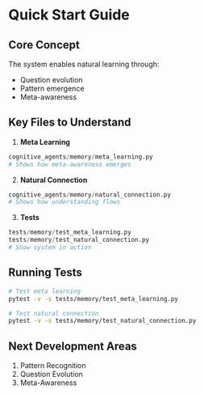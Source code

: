 # Quick Start Guide

## Core Concept
The system enables natural learning through:
- Question evolution
- Pattern emergence
- Meta-awareness

## Key Files to Understand
1. **Meta Learning**
```python
cognitive_agents/memory/meta_learning.py
# Shows how meta-awareness emerges
```

2. **Natural Connection**
```python
cognitive_agents/memory/natural_connection.py
# Shows how understanding flows
```

3. **Tests**
```python
tests/memory/test_meta_learning.py
tests/memory/test_natural_connection.py
# Show system in action
```

## Running Tests
```bash
# Test meta learning
pytest -v -s tests/memory/test_meta_learning.py

# Test natural connection
pytest -v -s tests/memory/test_natural_connection.py
```

## Next Development Areas
1. Pattern Recognition
2. Question Evolution
3. Meta-Awareness 